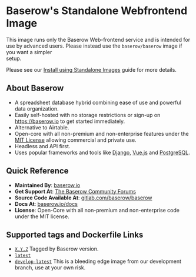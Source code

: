 # Baserow's Standalone Webfrontend Image

This image runs only the Baserow Web-frontend service and is intended for use by 
advanced users. Please instead use the `baserow/baserow` image if you want a simpler \
setup.

Please see our [Install using Standalone Images](https://baserow.io/docs/installation/install-using-standalone-images)
guide for more details.

## About Baserow

* A spreadsheet database hybrid combining ease of use and powerful data organization.
* Easily self-hosted with no storage restrictions or sign-up on https://baserow.io to
  get started immediately.
* Alternative to Airtable.
* Open-core with all non-premium and non-enterprise features under
  the [MIT License](https://choosealicense.com/licenses/mit/) allowing commercial and
  private use.
* Headless and API first.
* Uses popular frameworks and tools like [Django](https://www.djangoproject.com/),
  [Vue.js](https://vuejs.org/) and [PostgreSQL](https://www.postgresql.org/).

## Quick Reference

* **Maintained By**: [baserow.io](https://baserow.io/contact)
* **Get Support At**: [The Baserow Community Forums](https://community.baserow.io)
* **Source Code Available At**: [gitlab.com/baserow/baserow](https://gitlab.com/baserow/baserow)
* **Docs At**: [baserow.io/docs](https://baserow.io/docs)
* **License**: Open-Core with all non-premium and non-enterprise code under the MIT 
  license.

## Supported tags and Dockerfile Links

* [`X.Y.Z`](https://gitlab.com/baserow/baserow/-/blob/master/deploy/web-frontend/Dockerfile)
  Tagged by Baserow version.
* [`latest`](https://gitlab.com/baserow/baserow/-/blob/master/web-frontend/Dockerfile)
* [`develop-latest`](https://gitlab.com/baserow/baserow/-/blob/develop/web-frontend/Dockerfile)
  This is a bleeding edge image from our development branch, use at your own risk.
